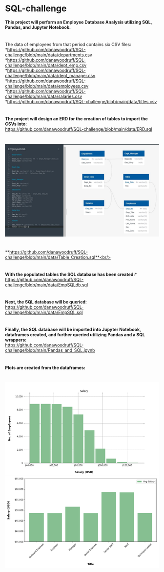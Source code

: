 # SQL-challenge
**This project will perform an Employee Database Analysis utilizing SQL, Pandas, and Jupyter Notebook.**
#
The data of employees from that period contains six CSV files:<br/>
*https://github.com/danawoodruff/SQL-challenge/blob/main/data/departments.csv<br/>*https://github.com/danawoodruff/SQL-challenge/blob/main/data/dept_emp.csv<br/>
*https://github.com/danawoodruff/SQL-challenge/blob/main/data/dept_manager.csv<br/>
*https://github.com/danawoodruff/SQL-challenge/blob/main/data/employees.csv<br/>
*https://github.com/danawoodruff/SQL-challenge/blob/main/data/salaries.csv<br/>
*https://github.com/danawoodruff/SQL-challenge/blob/main/data/titles.csv
#
**The project will design an ERD for the creation of tables to import the CSVs into:**<br/>
https://github.com/danawoodruff/SQL-challenge/blob/main/data/ERD.sql
#
![ERD](/Images/ERD_Tables.JPG)
#
**https://github.com/danawoodruff/SQL-challenge/blob/main/data/Table_Creation.sql**<br/>
#
**With the populated tables the SQL database has been created:***<br/>
https://github.com/danawoodruff/SQL-challenge/blob/main/data/EmpSQLdb.sql
#
**Next, the SQL database will be queried:**<br/>
https://github.com/danawoodruff/SQL-challenge/blob/main/data/EmpSQL.sql
#
**Finally, the SQL database will be imported into Jupyter Notebook, dataframes created, and further queried utilizing Pandas and a SQL wrappers:**<br/>
https://github.com/danawoodruff/SQL-challenge/blob/main/Pandas_and_SQL.ipynb
#
**Plots are created from the dataframes:**
#
![Histogram](/Images/Histogram.png)
![Bar Plot](/Images/Bar_Plot.png)
